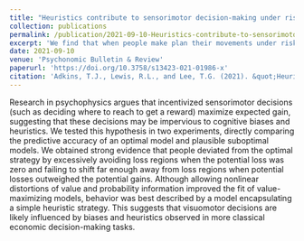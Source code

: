 ```yaml
---
title: "Heuristics contribute to sensorimotor decision-making under risk"
collection: publications
permalink: /publication/2021-09-10-Heuristics-contribute-to-sensorimotor-decision-making-under-risk
excerpt: 'We find that when people make plan their movements under risk, they rely on simple heuristics rather than optimal decision-making strategies.'
date: 2021-09-10
venue: 'Psychonomic Bulletin & Review'
paperurl: 'https://doi.org/10.3758/s13423-021-01986-x'
citation: 'Adkins, T.J., Lewis, R.L., and Lee, T.G. (2021). &quot;Heuristics contribute to sensorimotor decision-making under risk.&quot; <i>Psychonomic Bulletin & Review</i>.'
---
```


Research in psychophysics argues that incentivized sensorimotor decisions (such as deciding where to reach to get a reward) maximize expected gain, suggesting that these decisions may be impervious to cognitive biases and heuristics. We tested this hypothesis in two experiments, directly comparing the predictive accuracy of an optimal model and plausible suboptimal models. We obtained strong evidence that people deviated from the optimal strategy by excessively avoiding loss regions when the potential loss was zero and failing to shift far enough away from loss regions when potential losses outweighed the potential gains. Although allowing nonlinear distortions of value and probability information improved the fit of value-maximizing models, behavior was best described by a model encapsulating a simple heuristic strategy. This suggests that visuomotor decisions are likely influenced by biases and heuristics observed in more classical economic decision-making tasks.
